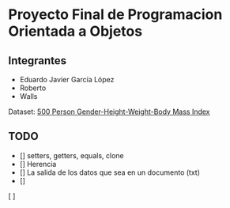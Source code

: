 # Proyecto Final de Programacion Orientada a Objetos

## Integrantes
- Eduardo Javier García López
- Roberto
- Walls

Dataset: [500 Person Gender-Height-Weight-Body Mass Index](https://www.kaggle.com/datasets/yersever/500-person-gender-height-weight-bodymassindex)

## TODO
- [] setters, getters, equals, clone
- [] Herencia
- [] La salida de los datos que sea en un documento (txt)
- [] 

[ ] 